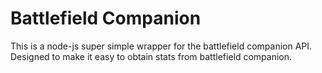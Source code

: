# Battlefield Companion

This is a node-js super simple wrapper for the battlefield companion API.
Designed to make it easy to obtain stats from battlefield companion.


